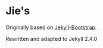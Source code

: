Jie's
==========

Originally based on [Jekyll-Bootstrap](https://github.com/plusjade/jekyll-bootstrap).

Rewritten and adapted to Jekyll 2.4.0
